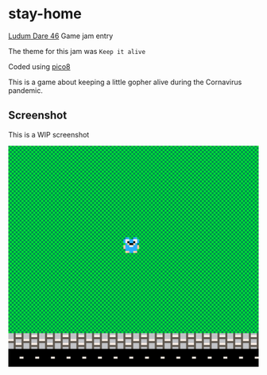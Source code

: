 # stay-home
[Ludum Dare 46](https://ldjam.com/events/ludum-dare/46) Game jam entry

The theme for this jam was `Keep it alive`

Coded using [pico8](https://www.lexaloffle.com/pico-8.php)

This is a game about keeping a little gopher alive during the Cornavirus pandemic.

## Screenshot

This is a WIP screenshot

![image](./screenshot.png)

